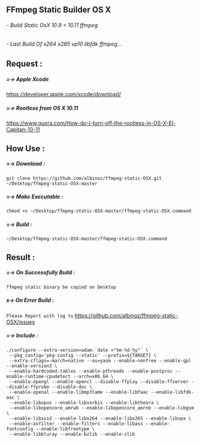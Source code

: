 ## FFmpeg Static Builder OS X
###### - Build Static OsX 10.9 < 10.11 ffmpeg
###### - Last Build Of x264 x265 vp10 libfdk ffmpeg…

## Request :

##### =-> Apple Xcode
https://developer.apple.com/xcode/download/

##### =-> Rootless from OS X 10.11
https://www.quora.com/How-do-I-turn-off-the-rootless-in-OS-X-El-Capitan-10-11

## How Use :

##### =-> Download :
```
git clone https://github.com/albinoz/ffmpeg-static-OSX.git ~/Desktop/ffmpeg-static-OSX-master
```
##### =-> Make Executable :
```
chmod +x ~/Desktop/ffmpeg-static-OSX-master/ffmpeg-static-OSX.command
```

##### =-> Build :
```
~/Desktop/ffmpeg-static-OSX-master/ffmpeg-static-OSX.command
```
## Result :

##### =-> On Successfully Build :
`ffmpeg static binary be copied on Desktop`

##### x-> On Error Build :
`Please Report with log to`
https://github.com/albinoz/ffmpeg-static-OSX/issues

##### =-> Include :
```
./configure --extra-version=adam-`date +"%m-%d-%y"` \
 --pkg_config='pkg-config --static' --prefix=${TARGET} \
 --extra-cflags=-march=native --as=yasm --enable-nonfree --enable-gpl --enable-version3 \
 --enable-hardcoded-tables --enable-pthreads --enable-postproc --enable-runtime-cpudetect --arch=x86_64 \
 --enable-opengl --enable-opencl --disable-ffplay --disable-ffserver --disable-ffprobe --disable-doc \
 --enable-openal --enable-libmp3lame --enable-libfaac --enable-libfdk-aac \
 --enable-libopus --enable-libvorbis --enable-libtheora \
 --enable-libopencore_amrwb --enable-libopencore_amrnb --enable-libgsm \
 --enable-libxvid --enable-libx264 --enable-libx265 --enable-libvpx \
 --enable-avfilter --enable-filters --enable-libass --enable-fontconfig --enable-libfreetype \
 --enable-libbluray --enable-bzlib --enable-zlib
```

